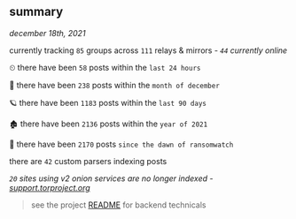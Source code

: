 
## summary
_december 18th, 2021_

currently tracking `85` groups across `111` relays & mirrors - _`44` currently online_

⏲ there have been `58` posts within the `last 24 hours`

🦈 there have been `238` posts within the `month of december`

🪐 there have been `1183` posts within the `last 90 days`

🏚 there have been `2136` posts within the `year of 2021`

🦕 there have been `2170` posts `since the dawn of ransomwatch`

there are `42` custom parsers indexing posts

_`20` sites using v2 onion services are no longer indexed - [support.torproject.org](https://support.torproject.org/onionservices/v2-deprecation/)_

> see the project [README](https://github.com/thetanz/ransomwatch#ransomwatch--) for backend technicals
